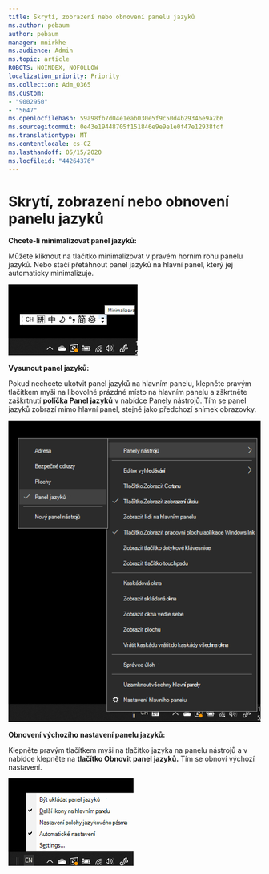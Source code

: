 ```yaml
---
title: Skrytí, zobrazení nebo obnovení panelu jazyků
ms.author: pebaum
author: pebaum
manager: mnirkhe
ms.audience: Admin
ms.topic: article
ROBOTS: NOINDEX, NOFOLLOW
localization_priority: Priority
ms.collection: Adm_O365
ms.custom:
- "9002950"
- "5647"
ms.openlocfilehash: 59a98fb7d04e1eab030e5f9c50d4b29346e9a2b6
ms.sourcegitcommit: 0e43e19448705f151846e9e9e1e0f47e12938fdf
ms.translationtype: MT
ms.contentlocale: cs-CZ
ms.lasthandoff: 05/15/2020
ms.locfileid: "44264376"
---
```

# <a name="hide-display-or-reset-the-language-bar"></a>Skrytí, zobrazení nebo obnovení panelu jazyků

**Chcete-li minimalizovat panel jazyků:**

Můžete kliknout na tlačítko minimalizovat v pravém horním rohu panelu jazyků. Nebo stačí přetáhnout panel jazyků na hlavní panel, který jej automaticky minimalizuje.

![Minimalizace panelu jazyků](media/minimize-language-bar.png)

**Vysunout panel jazyků:**

Pokud nechcete ukotvit panel jazyků na hlavním panelu, klepněte pravým tlačítkem myši na libovolné prázdné místo na hlavním panelu a zškrtněte zaškrtnutí **políčka Panel jazyků** v nabídce Panely nástrojů. Tím se panel jazyků zobrazí mimo hlavní panel, stejně jako předchozí snímek obrazovky.

![Vysát panel jazyků](media/pop-out-language-bar.png)

**Obnovení výchozího nastavení panelu jazyků:**

Klepněte pravým tlačítkem myši na tlačítko jazyka na panelu nástrojů a v nabídce klepněte na **tlačítko Obnovit panel jazyků.** Tím se obnoví výchozí nastavení.

![Obnovení panelu jazyků](media/restore-language-bar.png)
